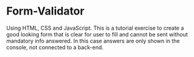 # Form-Validator

Using HTML, CSS and JavaScript.
This is a tutorial exercise to create a good looking form that is clear for user to fill and cannot be sent without mandatory info answered. 
In this case answers are only shown in the console, not connected to a back-end.
